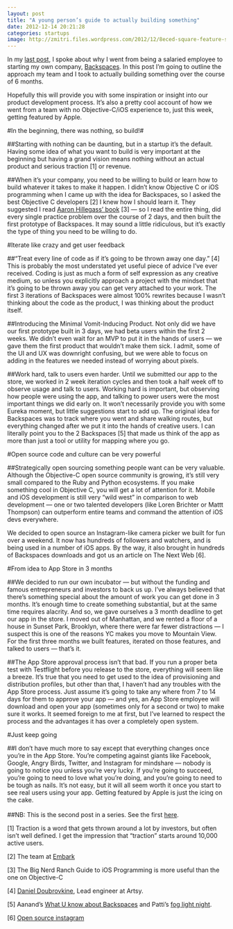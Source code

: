 ```yaml
---
layout: post
title: "A young person’s guide to actually building something"
date: 2012-12-14 20:21:28
categories: startups
image: http://zmitri.files.wordpress.com/2012/12/8eced-square-feature-scaled1000.jpg?w=500&h=500
---
```


In my [last post](/startups/2012/12/07/young-persons-guide-to-quitting-your-job.html), I spoke about why I went from being a salaried employee to starting my own company, [Backspaces](http://backspac.es). In this post I’m going to outline the approach my team and I took to actually building something over the course of 6 months.

Hopefully this will provide you with some inspiration or insight into our product development process. It’s also a pretty cool account of how we went from a team with no Objective-C/iOS experience to, just this week, getting featured by Apple.

#In the beginning, there was nothing, so build!#

##Starting with nothing can be daunting, but in a startup it’s the default.
Having some idea of what you want to build is very important at the beginning but having a grand vision means nothing without an actual product and serious traction \[1\] or revenue.

##When it’s your company, you need to be willing to build or learn how to build whatever it takes to make it happen.
I didn’t know Objective C or iOS programming when I came up with the idea for Backspaces, so I asked the best Objective C developers \[2\] I knew how I should learn it. They suggested I read [Aaron Hillegass’ book](http://www.amazon.com/gp/product/0321821521/ref=as_li_qf_sp_asin_tl?ie=UTF8&camp=1789&creative=9325&creativeASIN=0321821521&linkCode=as2&tag=arbor02-20) \[3\] — so I read the entire thing, did every single practice problem over the course of 2 days, and then built the first prototype of Backspaces. It may sound a little ridiculous, but it’s exactly the type of thing you need to be willing to do.

#Iterate like crazy and get user feedback

##“Treat every line of code as if it’s going to be thrown away one day.” \[4\]
This is probably the most understated yet useful piece of advice I’ve ever received. Coding is just as much a form of self expression as any creative medium, so unless you explicitly approach a project with the mindset that it’s going to be thrown away you can get very attached to your work. The first 3 iterations of Backspaces were almost 100% rewrites because I wasn’t thinking about the code as the product, I was thinking about the product itself.

##Introducing the Minimal Vomit-Inducing Product.
Not only did we have our first prototype built in 3 days, we had beta users within the first 2 weeks. We didn’t even wait for an MVP to put it in the hands of users — we gave them the first product that wouldn’t make them sick. I admit, some of the UI and UX was downright confusing, but we were able to focus on adding in the features we needed instead of worrying about pixels.

##Work hard, talk to users even harder.
Until we submitted our app to the store, we worked in 2 week iteration cycles and then took a half week off to observe usage and talk to users. Working hard is important, but observing how people were using the app, and talking to power users were the most important things we did early on. It won’t necessarily provide you with some Eureka moment, but little suggestions start to add up. The original idea for Backspaces was to track where you went and share walking routes, but everything changed after we put it into the hands of creative users. I can literally point you to the 2 Backspaces \[5\] that made us think of the app as more than just a tool or utility for mapping where you go.



#Open source code and culture can be very powerful

##Strategically open sourcing something people want can be very valuable.
Although the Objective-C open source community is growing, it’s still very small compared to the Ruby and Python ecosystems. If you make something cool in Objective C, you will get a lot of attention for it. Mobile and iOS development is still very “wild west” in comparison to web development — one or two talented developers (like Loren Brichter or Mattt Thompson) can outperform entire teams and command the attention of iOS devs everywhere.

We decided to open source an Instagram-like camera picker we built for fun over a weekend. It now has hundreds of followers and watchers, and is being used in a number of iOS apps. By the way, it also brought in hundreds of Backspaces downloads and got us an article on The Next Web \[6\].

#From idea to App Store in 3 months

##We decided to run our own incubator — but without the funding and famous entrepreneurs and investors to back us up.
I’ve always believed that there’s something special about the amount of work you can get done in 3 months. It’s enough time to create something substantial, but at the same time requires alacrity. And so, we gave ourselves a 3 month deadline to get our app in the store. I moved out of Manhattan, and we rented a floor of a house in Sunset Park, Brooklyn, where there were far fewer distractions — I suspect this is one of the reasons YC makes you move to Mountain View. For the first three months we built features, iterated on those features, and talked to users — that’s it.

##The App Store approval process isn’t that bad.
If you run a proper beta test with Testflight before you release to the store, everything will seem like a breeze. It’s true that you need to get used to the idea of provisioning and distribution profiles, but other than that, I haven’t had any troubles with the App Store process. Just assume it’s going to take any where from 7 to 14 days for them to approve your app — and yes, an App Store employee will download and open your app (sometimes only for a second or two) to make sure it works. It seemed foreign to me at first, but I’ve learned to respect the process and the advantages it has over a completely open system.

#Just keep going

##I don’t have much more to say except that everything changes once you’re in the App Store.
You’re competing against giants like Facebook, Google, Angry Birds, Twitter, and Instagram for mindshare — nobody is going to notice you unless you’re very lucky. If you’re going to succeed, you’re going to need to love what you’re doing, and you’re going to need to be tough as nails. It’s not easy, but it will all seem worth it once you start to see real users using your app. Getting featured by Apple is just the icing on the cake.
<br /><br />
##NB: This is the second post in a series. See the first [here](/startups/2012/12/07/young-persons-guide-to-quitting-your-job.html).

\[1\] Traction is a word that gets thrown around a lot by investors, but often isn’t well defined. I get the impression that “traction” starts around 10,000 active users.

\[2\] The team at [Embark](http://letsembark.com) 

\[3\] The Big Nerd Ranch Guide to iOS Programming is more useful than the one on Objective-C

\[4\] [Daniel Doubrovkine](http://twitter.com/dblockdotorg), Lead engineer at Artsy.

\[5\] Aanand’s [What U know about Backspaces](http://backspac.es/r/4meLz27LlN) and Patti’s [fog light night](http://www.backspac.es/r/FabeIe7jBz).

\[6\] [Open source instagram](http://thenextweb.com/dd/2012/08/22/heres-open-source-instagram-clone-develop)